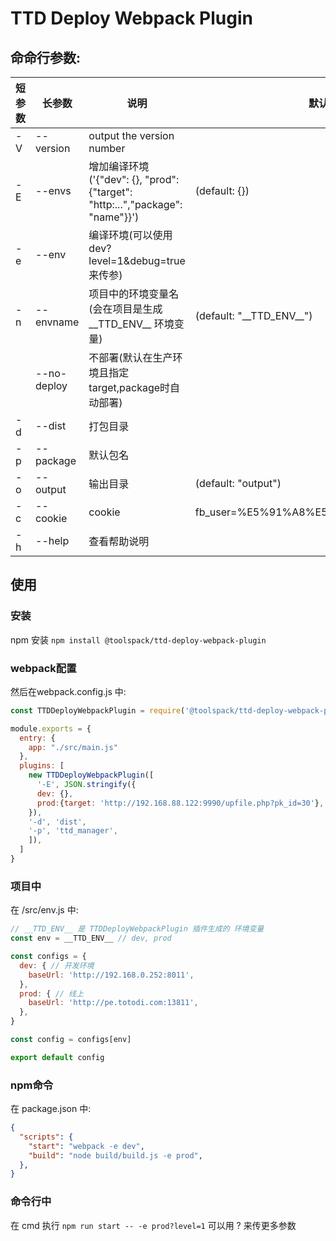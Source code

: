 # TTD Deploy Webpack Plugin

## 命命行参数:
| 短参数 | 长参数 | 说明 | 默认 |
|--|--|--| -- |
| -V | --version                | output the version number  |
| -E | --envs <envs>            | 增加编译环境('{"dev": {}, "prod": {"target": "http:...","package": "name"}}') | (default: {})  |
| -e | --env <env>              | 编译环境(可以使用 dev?level=1&debug=true 来传参)  |
| -n | --envname <env name>     | 项目中的环境变量名(会在项目是生成 \_\_TTD_ENV\_\_ 环境变量) | (default: "\_\_TTD_ENV\_\_")  |
|    | --no-deploy <boolean>    | 不部署(默认在生产环境且指定target,package时自动部署) |
| -d | --dist <directory>       | 打包目录  |
| -p | --package <package name> | 默认包名  |
| -o | --output <directory>     | 输出目录 | (default: "output")  |
| -c | --cookie <string>          | cookie              | fb_user=%E5%91%A8%E5%BF%97%E5%BC%BA  |
| -h | --help                   | 查看帮助说明  |


## 使用

### 安装
npm 安装 `npm install @toolspack/ttd-deploy-webpack-plugin`

### webpack配置
然后在webpack.config.js 中:
```javascript
const TTDDeployWebpackPlugin = require('@toolspack/ttd-deploy-webpack-plugin')

module.exports = {
  entry: {
    app: "./src/main.js"
  },
  plugins: [
    new TTDDeployWebpackPlugin([
      '-E', JSON.stringify({
      dev: {},
      prod:{target: 'http://192.168.88.122:9990/upfile.php?pk_id=30'},
    }),
    '-d', 'dist',
    '-p', 'ttd_manager',
    ]),
  ]
}
```

### 项目中
在 /src/env.js 中:
```javascript
// __TTD_ENV__ 是 TTDDeployWebpackPlugin 插件生成的 环境变量
const env = __TTD_ENV__ // dev, prod

const configs = {
  dev: { // 开发环境
    baseUrl: 'http://192.168.0.252:8011',
  },
  prod: { // 线上
    baseUrl: 'http://pe.totodi.com:13811',
  },
}

const config = configs[env]

export default config
```

### npm命令
在 package.json 中:
```json
{
  "scripts": {
    "start": "webpack -e dev",
    "build": "node build/build.js -e prod",
  },
}
```

### 命令行中
在 cmd 执行 `npm run start -- -e prod?level=1` 可以用 ? 来传更多参数